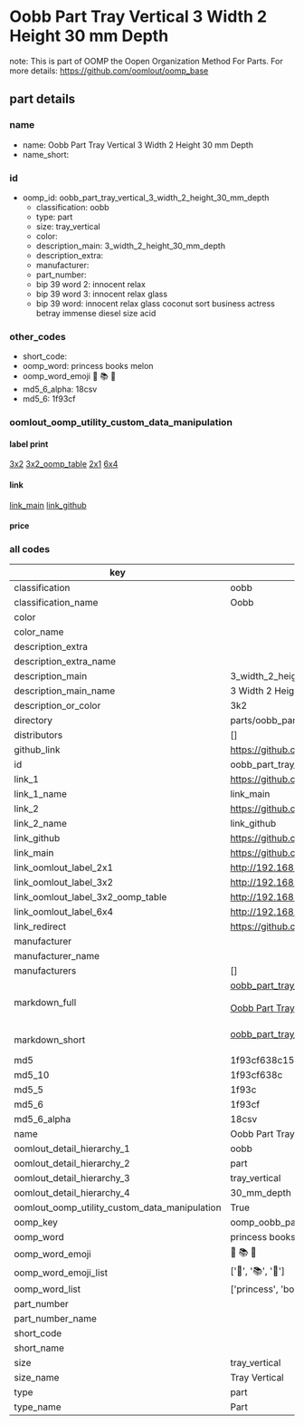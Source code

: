 # Oobb Part Tray Vertical 3 Width 2 Height 30 mm Depth  

note: This is part of OOMP the Oopen Organization Method For Parts. For more details: https://github.com/oomlout/oomp_base

##  part details
  







### name
* name: Oobb Part Tray Vertical 3 Width 2 Height 30 mm Depth
* name_short: 
### id
* oomp_id: oobb_part_tray_vertical_3_width_2_height_30_mm_depth
  * classification: oobb
  * type: part
  * size: tray_vertical
  * color: 
  * description_main: 3_width_2_height_30_mm_depth
  * description_extra: 
  * manufacturer: 
  * part_number: 
  * bip 39 word 2: innocent relax
  * bip 39 word 3: innocent relax glass
  * bip 39 word: innocent relax glass coconut sort business actress betray immense diesel size acid

### other_codes
* short_code: 
* oomp_word: princess books melon
* oomp_word_emoji :princess: :books: :melon:
* md5_6_alpha: 18csv
* md5_6: 1f93cf






### oomlout_oomp_utility_custom_data_manipulation
#### label print
[3x2](http://192.168.1.245:1112/?label=oomp%2018csv)
[3x2_oomp_table](http://192.168.1.108:1112/?label=oomp%2018csv)
[2x1](http://192.168.1.242:1112/?label=oomp%2018csv)
[6x4](http://192.168.1.55:1112/?label=oomp%2018csv)    

#### link

[link_main](https://github.com/oomlout/oomlout_oomp_version_1_messy/tree/main/parts/oobb_part_tray_vertical_3_width_2_height_30_mm_depth) [link_github](https://github.com/oomlout/oomlout_oomp_version_1_messy/tree/main/parts/oobb_part_tray_vertical_3_width_2_height_30_mm_depth)                             

#### price







### all codes 
| key | value |  
| --- | --- |  
| classification | oobb |  
| classification_name | Oobb |  
| color |  |  
| color_name |  |  
| description_extra |  |  
| description_extra_name |  |  
| description_main | 3_width_2_height_30_mm_depth |  
| description_main_name | 3 Width 2 Height 30 mm Depth |  
| description_or_color | 3k2 |  
| directory | parts/oobb_part_tray_vertical_3_width_2_height_30_mm_depth |  
| distributors | [] |  
| github_link | https://github.com/oomlout/oomlout_oomp_part_src/tree/main/parts/oobb_part_tray_vertical_3_width_2_height_30_mm_depth |  
| id | oobb_part_tray_vertical_3_width_2_height_30_mm_depth |  
| link_1 | https://github.com/oomlout/oomlout_oomp_version_1_messy/tree/main/parts/oobb_part_tray_vertical_3_width_2_height_30_mm_depth |  
| link_1_name | link_main |  
| link_2 | https://github.com/oomlout/oomlout_oomp_version_1_messy/tree/main/parts/oobb_part_tray_vertical_3_width_2_height_30_mm_depth |  
| link_2_name | link_github |  
| link_github | https://github.com/oomlout/oomlout_oomp_version_1_messy/tree/main/parts/oobb_part_tray_vertical_3_width_2_height_30_mm_depth |  
| link_main | https://github.com/oomlout/oomlout_oomp_version_1_messy/tree/main/parts/oobb_part_tray_vertical_3_width_2_height_30_mm_depth |  
| link_oomlout_label_2x1 | http://192.168.1.242:1112/?label=oomp%2018csv |  
| link_oomlout_label_3x2 | http://192.168.1.245:1112/?label=oomp%2018csv |  
| link_oomlout_label_3x2_oomp_table | http://192.168.1.108:1112/?label=oomp%2018csv |  
| link_oomlout_label_6x4 | http://192.168.1.55:1112/?label=oomp%2018csv |  
| link_redirect | https://github.com/oomlout/oomlout_oomp_version_1_messy/tree/main/parts/oobb_part_tray_vertical_3_width_2_height_30_mm_depth |  
| manufacturer |  |  
| manufacturer_name |  |  
| manufacturers | [] |  
| markdown_full | [oobb_part_tray_vertical_3_width_2_height_30_mm_depth](none)<br>[](none)<br>[Oobb Part Tray Vertical 3 Width 2 Height 30 Mm Depth](none)<br><br> |  
| markdown_short | [oobb_part_tray_vertical_3_width_2_height_30_mm_depth](none)<br><br> |  
| md5 | 1f93cf638c1560587c67c2cec5ed43a4 |  
| md5_10 | 1f93cf638c |  
| md5_5 | 1f93c |  
| md5_6 | 1f93cf |  
| md5_6_alpha | 18csv |  
| name | Oobb Part Tray Vertical 3 Width 2 Height 30 mm Depth |  
| oomlout_detail_hierarchy_1 | oobb |  
| oomlout_detail_hierarchy_2 | part |  
| oomlout_detail_hierarchy_3 | tray_vertical |  
| oomlout_detail_hierarchy_4 | 30_mm_depth |  
| oomlout_oomp_utility_custom_data_manipulation | True |  
| oomp_key | oomp_oobb_part_tray_vertical_3_width_2_height_30_mm_depth |  
| oomp_word | princess books melon |  
| oomp_word_emoji | :princess: :books: :melon: |  
| oomp_word_emoji_list | [':princess:', ':books:', ':melon:'] |  
| oomp_word_list | ['princess', 'books', 'melon'] |  
| part_number |  |  
| part_number_name |  |  
| short_code |  |  
| short_name |  |  
| size | tray_vertical |  
| size_name | Tray Vertical |  
| type | part |  
| type_name | Part |  
